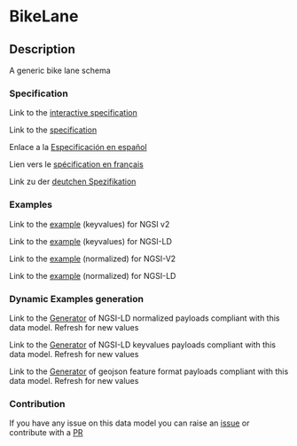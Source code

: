 # BikeLane

## Description 

A generic bike lane schema
### Specification

Link to the [interactive specification](https://swagger.lab.fiware.org/?url=https://smart-data-models.github.io/dataModel.Transportation/BikeLane/swagger.yaml)

Link to the [specification](https://smart-data-models.github.io/dataModel.Transportation/BikeLane/doc/spec.md)

Enlace a la [Especificación en español](https://smart-data-models.github.io/dataModel.Transportation/BikeLane/doc/spec_ES.md)

Lien vers le [spécification en français](https://smart-data-models.github.io/dataModel.Transportation/BikeLane/doc/spec_FR.md)

Link zu der [deutchen Spezifikation](https://smart-data-models.github.io/dataModel.Transportation/BikeLane/doc/spec_DE.md)
### Examples

Link to the [example](https://smart-data-models.github.io/dataModel.Transportation/BikeLane/examples/example.json) (keyvalues) for NGSI v2

Link to the [example](https://smart-data-models.github.io/dataModel.Transportation/BikeLane/examples/example.jsonld) (keyvalues) for NGSI-LD

Link to the [example](https://smart-data-models.github.io/dataModel.Transportation/BikeLane/examples/example-normalized.json) (normalized) for NGSI-V2

Link to the [example](https://smart-data-models.github.io/dataModel.Transportation/BikeLane/examples/example-normalized.jsonld) (normalized) for NGSI-LD
### Dynamic Examples generation

Link to the [Generator](https://smartdatamodels.org/extra/ngsi-ld_generator_v0.92.php?schemaUrl=https://raw.githubusercontent.com/smart-data-models/dataModel.Transportation/master/BikeLane/schema.json&email=info@smartdatamodels.org) of NGSI-LD normalized payloads compliant with this data model. Refresh for new values

Link to the [Generator](https://smartdatamodels.org/extra/ngsi-ld_generator_keyvalues_v0.92.php?schemaUrl=https://raw.githubusercontent.com/smart-data-models/dataModel.Transportation/master/BikeLane/schema.json&email=info@smartdatamodels.org) of NGSI-LD keyvalues payloads compliant with this data model. Refresh for new values

Link to the [Generator](https://smartdatamodels.org/extra/geojson_features_generator_v1.0.php?schemaUrl=https://raw.githubusercontent.com/smart-data-models/dataModel.Transportation/master/BikeLane/schema.json&email=info@smartdatamodels.org) of geojson feature format payloads compliant with this data model. Refresh for new values
### Contribution

 If you have any issue on this data model you can raise an [issue](https://github.com/smart-data-models/dataModel.Transportation/issues)  or contribute with a [PR](https://github.com/smart-data-models/dataModel.Transportation/pulls)